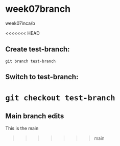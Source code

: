 # week07branch
week07inca/b

<<<<<<< HEAD
## Create test-branch:

`git branch test-branch`

## Switch to test-branch:

`git checkout test-branch`
=======
## Main branch edits

This is the main
>>>>>>> main
